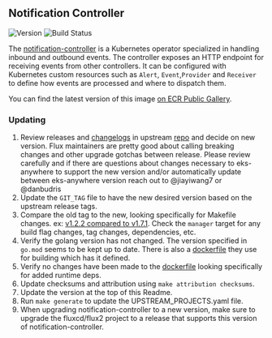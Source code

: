 ## **Notification Controller**
![Version](https://img.shields.io/badge/version-v1.7.1-blue)
![Build Status](https://codebuild.us-west-2.amazonaws.com/badges?uuid=eyJlbmNyeXB0ZWREYXRhIjoiVDhSNCt1djNtRytnWTgvQ01BMW13b2Y1YmZPakRrSGlRWitKZ0ZLZUdaS2xxclpLOFNidnBHNjBFWjRueHpOaGRrMzV5OUhLLzhRWHgyaC85R2tET2JZPSIsIml2UGFyYW1ldGVyU3BlYyI6IlZpNGwrazFrZndNMWE4cTciLCJtYXRlcmlhbFNldFNlcmlhbCI6MX0%3D&branch=main)

The [notification-controller](https://github.com/fluxcd/notification-controller) is a Kubernetes operator specialized in handling inbound and outbound events. The controller exposes an HTTP endpoint for receiving events from other controllers. It can be configured with Kubernetes custom resources such as `Alert`, `Event`,`Provider` and `Receiver` to define how events are processed and where to dispatch them.

You can find the latest version of this image [on ECR Public Gallery](https://gallery.ecr.aws/eks-anywhere/fluxcd/notification-controller).

### Updating

1. Review releases and [changelogs](https://github.com/fluxcd/notification-controller/blob/main/CHANGELOG.md) in upstream 
[repo](https://github.com/fluxcd/notification-controller) and decide on new version. Flux maintainers are pretty good 
about calling breaking changes and other upgrade gotchas between release. Please review carefully and if there are questions 
about changes necessary to eks-anywhere to support the new version and/or automatically update between 
eks-anywhere version reach out to @jiayiwang7 or @danbudris
1. Update the `GIT_TAG` file to have the new desired version based on the upstream release tags.
1. Compare the old tag to the new, looking specifically for Makefile changes. 
ex: [v1.2.2 compared to v1.7.1](https://github.com/fluxcd/notification-controller/compare/v1.2.2...v1.2.3). Check the `manager` target for
any build flag changes, tag changes, dependencies, etc.
1. Verify the golang version has not changed. The version specified in `go.mod` seems to be kept up to date.  There is also
a [dockerfile](https://github.com/fluxcd/notification-controller/blob/main/Dockerfile#L5) they use for building which has it defined.
1. Verify no changes have been made to the [dockerfile](https://github.com/fluxcd/notification-controller/blob/main/Dockerfile) looking specifically for
added runtime deps.
1. Update checksums and attribution using `make attribution checksums`.
1. Update the version at the top of this Readme.
1. Run `make generate` to update the UPSTREAM_PROJECTS.yaml file.
1. When upgrading notification-controller to a new version, make sure to upgrade the fluxcd/flux2 project to a release that supports this version of notification-controller.
